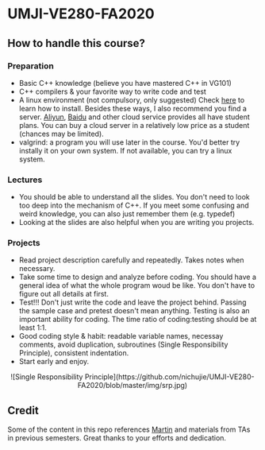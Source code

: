 # UMJI-VE280-FA2020

## How to handle this course?

### Preparation

* Basic C++ knowledge (believe you have mastered C++ in VG101)
* C++ compilers & your favorite way to write code and test
* A linux environment (not compulsory, only suggested) Check [here](https://github.com/ve280/tutorials) to learn how to install. Besides these ways, I also recommend you find a server. [Aliyun](https://promotion.aliyun.com/ntms/act/campus2018.html), [Baidu](https://cloud.baidu.com/campaign/campus-2018/index.html) and other cloud service provides all have student plans. You can buy a cloud server in a relatively low price as a student (chances may be limited).
* valgrind: a program you will use later in the course. You'd better try instally it on your own system. If not available, you can try a linux system.

### Lectures

* You should be able to understand all the slides. You don't need to look too deep into the mechanism of C++. If you meet some confusing and weird knowledge, you can also just remember them (e.g. typedef)
* Looking at the slides are also helpful when you are writing you projects.

### Projects

* Read project description carefully and repeatedly. Takes notes when necessary. 
* Take some time to design and analyze before coding. You should have a general idea of what the whole program woud be like. You don't have to figure out all details at first. 
* Test!!! Don't just write the code and leave the project behind. Passing the sample case and pretest doesn't mean anything. Testing is also an important ability for coding. The time ratio of coding:testing should be at least 1:1.
* Good coding style & habit: readable variable names, necessay comments, avoid duplication, subroutines (Single Responsibility Principle), consistent indentation.
* Start early and enjoy.

<div align="center">![Single Responsibility Principle](https://github.com/nichujie/UMJI-VE280-FA2020/blob/master/img/srp.jpg)</div>

## Credit

Some of the content in this repo references [Martin](https://github.com/Mars-tin/ve280-discussions) and materials from TAs in previous semesters. Great thanks to your efforts and dedication.